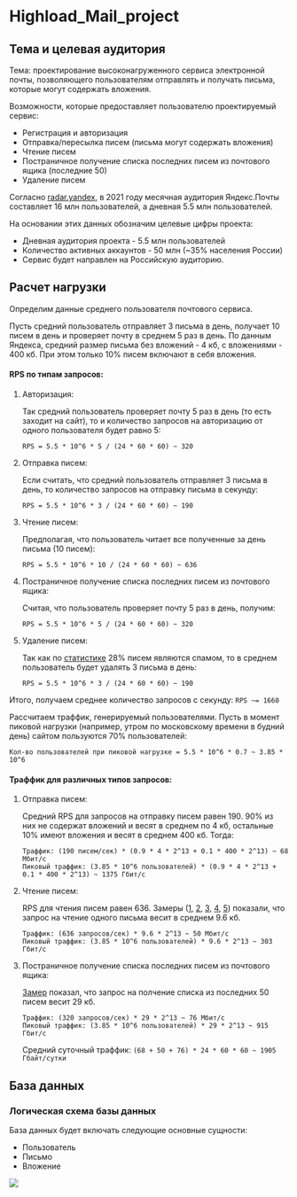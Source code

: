 # Highload_Mail_project
## Тема и целевая аудитория
Тема: проектирование высоконагруженного сервиса электронной почты, позволяющего пользователям отправлять и получать письма, которые могут содержать вложения.

Возможности, которые предоставляет пользователю проектируемый сервис:
- Регистрация и авторизация
- Отправка/пересылка писем (письма могут содержать вложения)
- Чтение писем
- Постраничное получение списка последних писем из почтового ящика (последние 50)
- Удаление писем

Согласно [radar.yandex](https://radar.yandex.ru/yandex?month=2021-04), в 2021 году месячная аудитория Яндекс.Почты составляет 16 млн пользователей, а дневная 5.5 млн пользователей.

На основании этих данных обозначим целевые цифры проекта:

- Дневная аудитория проекта - 5.5 млн пользователей
- Количество активных аккаунтов - 50 млн (~35% населения России)
- Сервис будет направлен на Российскую аудиторию.

## Расчет нагрузки
Определим данные среднего пользователя почтового сервиса.

Пусть средний пользователь отправляет 3 письма в день, получает 10 писем в день и проверяет почту в среднем 5 раз в день. По данным Яндекса, средний размер письма без вложений - 4 кб, с вложениями - 400 кб. При этом только 10% писем включают в себя вложения.

#### RPS по типам запросов:
1. Авторизация:

    Так средний пользователь проверяет почту 5 раз в день (то есть заходит на сайт), то и количество запросов на авторизацию от одного пользователя будет равно 5:
  
    ```RPS = 5.5 * 10^6 * 5 / (24 * 60 * 60) ~ 320```

2. Отправка писем:

    Если считать, что средний пользователь отправляет 3 письма в день, то количество запросов на отправку письма в секунду:
   
    ```RPS = 5.5 * 10^6 * 3 / (24 * 60 * 60) ~ 190```

3. Чтение писем:

    Предполагая, что пользователь читает все полученные за день письма (10 писем):
    
    ```RPS = 5.5 * 10^6 * 10 / (24 * 60 * 60) ~ 636```

4. Постраничное получение списка последних писем из почтового ящика:

    Считая, что пользователь проверяет почту 5 раз в день, получим:
    
    ```RPS = 5.5 * 10^6 * 5 / (24 * 60 * 60) ~ 320```
    
5. Удаление писем:

    Так как по [статистике](https://www.statista.com/statistics/420400/spam-email-traffic-share-annual/) 28% писем являются спамом, то в среднем пользователь будет удалять 3 письма в день:
        
    ```RPS = 5.5 * 10^6 * 3 / (24 * 60 * 60) ~ 190```
    
Итого, получаем среднее количество запросов с секунду: ```RPS ~= 1660```

Рассчитаем траффик, генерируемый пользователями. Пусть в момент пиковой нагрузки (например, утром по московскому времени в будний день) сайтом пользуются 70% пользователей:

```Кол-во пользователей при пиковой нагрузке = 5.5 * 10^6 * 0.7 ~ 3.85 * 10^6```

#### Траффик для различных типов запросов:

1. Отправка писем:

    Средний RPS для запросов на отправку писем равен 190. 90% из них не содержат вложений и весят в среднем по 4 кб, остальные 10% имеют вложения и весят в среднем 400 кб. Тогда:
    ```
    Траффик: (190 писем/сек) * (0.9 * 4 * 2^13 + 0.1 * 400 * 2^13) ~ 68 Мбит/c
    Пиковый траффик: (3.85 * 10^6 пользователей) * (0.9 * 4 * 2^13 + 0.1 * 400 * 2^13) ~ 1375 Гбит/c
    ```
    
2. Чтение писем:

    RPS для чтения писем равен 636. Замеры ([1](read_message1.png), [2](read_message2.png), [3](read_message3.png), [4](read_message4.png), [5](read_message5.png)) показали, что запрос на чтение одного письма весит в среднем 9.6 кб.
    ```
    Траффик: (636 запросов/сек) * 9.6 * 2^13 ~ 50 Мбит/c
    Пиковый траффик: (3.85 * 10^6 пользователей) * 9.6 * 2^13 ~ 303 Гбит/c
    ```
    
4. Постраничное получение списка последних писем из почтового ящика:

    [Замер](list50.png) показал, что запрос на полчение списка из последних 50 писем весит 29 кб.
    ```
    Траффик: (320 запросов/сек) * 29 * 2^13 ~ 76 Мбит/c
    Пиковый траффик: (3.85 * 10^6 пользователей) * 29 * 2^13 ~ 915 Гбит/c
    ```
    Средний суточный траффик: ```(68 + 50 + 76) * 24 * 60 * 60 ~ 1905 Гбайт/сутки```
    
## База данных

### Логическая схема базы данных
База данных будет включать следующие основные сущности:

- Пользователь
- Письмо
- Вложение

![](logic.png)
